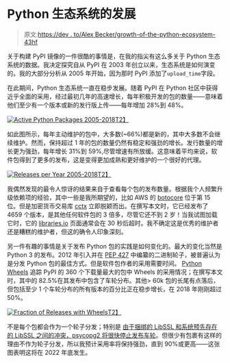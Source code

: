 # Python 生态系统的发展

> 原文:[https://dev . to/Alex Becker/growth-of-the-python-ecosystem-43hf](https://dev.to/alexbecker/growth-of-the-python-ecosystem-43hf)

关于构建 PyPI 镜像的一件很酷的事情是，在我的指尖有这么多关于 Python 生态系统的数据。我决定探究自从 PyPI 在 2003 年创立以来，生态系统是如何演变的。我的大部分分析从 2005 年开始，因为那时 PyPI 添加了`upload_time`字段。

在此期间，Python 生态系统一直在稳步发展。随着 PyPI 在 Python 社区中获得近乎全面的采用，经过最初几年的高速增长，每年积极开发的包的数量——意味着他们至少有一个版本或新的发行版上传——每年增加 28%到 48%。

[![Active Python Packages 2005-2018](../Images/901dff2a8e891739c4e87093259d5d36.png)T2】](https://res.cloudinary.com/practicaldev/image/fetch/s--BXDFwROv--/c_limit%2Cf_auto%2Cfl_progressive%2Cq_auto%2Cw_880/https://pydist.com/static/imgs/upload_growth.png)

如此图所示，每年主动维护的包中，大多数(~66%)都是新的，其中大多数不会继续维护。然而，保持超过 1 年的包的数量仍然有稳定和强劲的增长。发行数量的增长更为强劲，每年增长 31%到 59%,尽管增速有所放缓。这意味着平均来说，软件包得到了更多的发布，这是变得更加成熟和更好维护的一个很好的代理。

[![Releases per Year 2005-2018](../Images/fd35e7fcd181aaa0e7d1c463e58939e8.png)T2】](https://res.cloudinary.com/practicaldev/image/fetch/s--_WQfD2TG--/c_limit%2Cf_auto%2Cfl_progressive%2Cq_auto%2Cw_880/https://pydist.com/static/imgs/release_growth.png)

我偶然发现的最令人惊讶的结果来自于查看每个包的发布数量。根据我个人频繁升级依赖项的经验，其中一些是我所期望的，比如 AWS 的 [botocore](https://pypi.org/project/botocore/) 位于第 15 位。但是加密货币交易库 [cctx](https://pypi.org/project/ccxt) 立即脱颖而出。在撰写本文时，它已经发布了 4659 个版本，是其他任何软件包的 3 倍多，尽管它还不到 2 岁！当我试图加载它时，它的 [libraries.io](https://libraries.io) 页面通常会在 30 秒后超时。我不确定这是优秀的维护者还是糟糕的维护者，但这的确令人印象深刻。

另一件有趣的事情是关于发布 Python 包的实践是如何变化的。最大的变化当然是 Python 3 的发布。2012 年引入并在 [PEP 427](https://www.python.org/dev/peps/pep-0427/) 中编纂的二进制轮子，被普遍认为是分发 Python 包的最佳方式。但是软件包作者的采用需要时间。 [Python Wheels](https://pythonwheels.com/) 追踪 PyPI 的 360 个下载量最大的包中 Wheels 的采用情况；在撰写本文时，其中的 82.5%在其发布中包含了车轮分布。其他> 60k 包的长尾有点落后，但包括至少 1 个车轮分布的所有版本的百分比正在稳步增长，在 2018 年刚刚超过 50%。

[![Fraction of Releases with Wheels](../Images/1cf68cee2f39a5bdab1e44072f41f067.png)T2】](https://res.cloudinary.com/practicaldev/image/fetch/s--lIA-f6_d--/c_limit%2Cf_auto%2Cfl_progressive%2Cq_auto%2Cw_880/https://pydist.com/static/imgs/wheel_fraction.png)

不是每个包都会作为一个轮子分发；特别是
[由于捆绑的 LibSSL 和系统预先存在的 LibSSL 之间的冲突，psycopg2 将很快停止发布车轮](http://initd.org/psycopg/docs/install.html#disabling-wheel-packages-for-psycopg-2-7)。但很少有包裹有这样的理由不作为轮子分发，所以我预计采用率将保持强劲，直到 90%或更高——这张图表明这将在 2022 年底发生。
